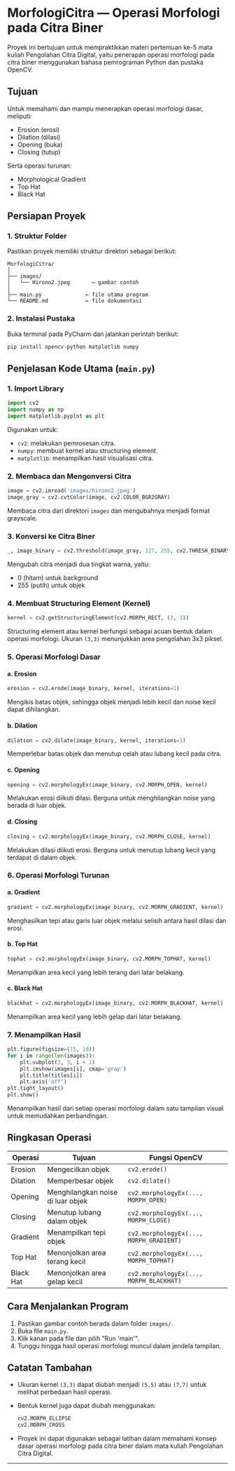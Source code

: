 

# MorfologiCitra — Operasi Morfologi pada Citra Biner

Proyek ini bertujuan untuk mempraktikkan materi pertemuan ke-5 mata kuliah Pengolahan Citra Digital, yaitu penerapan operasi morfologi pada citra biner menggunakan bahasa pemrograman Python dan pustaka OpenCV.

## Tujuan

Untuk memahami dan mampu menerapkan operasi morfologi dasar, meliputi:

* Erosion (erosi)
* Dilation (dilasi)
* Opening (buka)
* Closing (tutup)

Serta operasi turunan:

* Morphological Gradient
* Top Hat
* Black Hat

## Persiapan Proyek

### 1. Struktur Folder

Pastikan proyek memiliki struktur direktori sebagai berikut:

```
MorfologiCitra/
│
├── images/
│   └── Hirono2.jpeg       ← gambar contoh
│
├── main.py              ← file utama program
└── README.md            ← file dokumentasi
```

### 2. Instalasi Pustaka

Buka terminal pada PyCharm dan jalankan perintah berikut:

```bash
pip install opencv-python matplotlib numpy
```

## Penjelasan Kode Utama (`main.py`)

### 1. Import Library

```python
import cv2
import numpy as np
import matplotlib.pyplot as plt
```

Digunakan untuk:

* `cv2`: melakukan pemrosesan citra.
* `numpy`: membuat kernel atau structuring element.
* `matplotlib`: menampilkan hasil visualisasi citra.

### 2. Membaca dan Mengonversi Citra

```python
image = cv2.imread('images/hirono2.jpeg')
image_gray = cv2.cvtColor(image, cv2.COLOR_BGR2GRAY)
```

Membaca citra dari direktori `images` dan mengubahnya menjadi format grayscale.

### 3. Konversi ke Citra Biner

```python
_, image_binary = cv2.threshold(image_gray, 127, 255, cv2.THRESH_BINARY)
```

Mengubah citra menjadi dua tingkat warna, yaitu:

* 0 (hitam) untuk background
* 255 (putih) untuk objek

### 4. Membuat Structuring Element (Kernel)

```python
kernel = cv2.getStructuringElement(cv2.MORPH_RECT, (3, 3))
```

Structuring element atau kernel berfungsi sebagai acuan bentuk dalam operasi morfologi. Ukuran `(3,3)` menunjukkan area pengolahan 3x3 piksel.

### 5. Operasi Morfologi Dasar

#### a. Erosion

```python
erosion = cv2.erode(image_binary, kernel, iterations=1)
```

Mengikis batas objek, sehingga objek menjadi lebih kecil dan noise kecil dapat dihilangkan.

#### b. Dilation

```python
dilation = cv2.dilate(image_binary, kernel, iterations=1)
```

Memperlebar batas objek dan menutup celah atau lubang kecil pada citra.

#### c. Opening

```python
opening = cv2.morphologyEx(image_binary, cv2.MORPH_OPEN, kernel)
```

Melakukan erosi diikuti dilasi. Berguna untuk menghilangkan noise yang berada di luar objek.

#### d. Closing

```python
closing = cv2.morphologyEx(image_binary, cv2.MORPH_CLOSE, kernel)
```

Melakukan dilasi diikuti erosi. Berguna untuk menutup lubang kecil yang terdapat di dalam objek.

### 6. Operasi Morfologi Turunan

#### a. Gradient

```python
gradient = cv2.morphologyEx(image_binary, cv2.MORPH_GRADIENT, kernel)
```

Menghasilkan tepi atau garis luar objek melalui selisih antara hasil dilasi dan erosi.

#### b. Top Hat

```python
tophat = cv2.morphologyEx(image_binary, cv2.MORPH_TOPHAT, kernel)
```

Menampilkan area kecil yang lebih terang dari latar belakang.

#### c. Black Hat

```python
blackhat = cv2.morphologyEx(image_binary, cv2.MORPH_BLACKHAT, kernel)
```

Menampilkan area kecil yang lebih gelap dari latar belakang.

### 7. Menampilkan Hasil

```python
plt.figure(figsize=(15, 10))
for i in range(len(images)):
    plt.subplot(3, 3, i + 1)
    plt.imshow(images[i], cmap='gray')
    plt.title(titles[i])
    plt.axis('off')
plt.tight_layout()
plt.show()
```

Menampilkan hasil dari setiap operasi morfologi dalam satu tampilan visual untuk memudahkan perbandingan.

## Ringkasan Operasi

| Operasi   | Tujuan                            | Fungsi OpenCV                           |
| --------- | --------------------------------- | --------------------------------------- |
| Erosion   | Mengecilkan objek                 | `cv2.erode()`                           |
| Dilation  | Memperbesar objek                 | `cv2.dilate()`                          |
| Opening   | Menghilangkan noise di luar objek | `cv2.morphologyEx(..., MORPH_OPEN)`     |
| Closing   | Menutup lubang dalam objek        | `cv2.morphologyEx(..., MORPH_CLOSE)`    |
| Gradient  | Menampilkan tepi objek            | `cv2.morphologyEx(..., MORPH_GRADIENT)` |
| Top Hat   | Menonjolkan area terang kecil     | `cv2.morphologyEx(..., MORPH_TOPHAT)`   |
| Black Hat | Menonjolkan area gelap kecil      | `cv2.morphologyEx(..., MORPH_BLACKHAT)` |

## Cara Menjalankan Program

1. Pastikan gambar contoh berada dalam folder `images/`.
2. Buka file `main.py`.
3. Klik kanan pada file dan pilih "Run 'main'".
4. Tunggu hingga hasil operasi morfologi muncul dalam jendela tampilan.

## Catatan Tambahan

* Ukuran kernel `(3,3)` dapat diubah menjadi `(5,5)` atau `(7,7)` untuk melihat perbedaan hasil operasi.
* Bentuk kernel juga dapat diubah menggunakan:

  ```python
  cv2.MORPH_ELLIPSE
  cv2.MORPH_CROSS
  ```
* Proyek ini dapat digunakan sebagai latihan dalam memahami konsep dasar operasi morfologi pada citra biner dalam mata kuliah Pengolahan Citra Digital.

---
